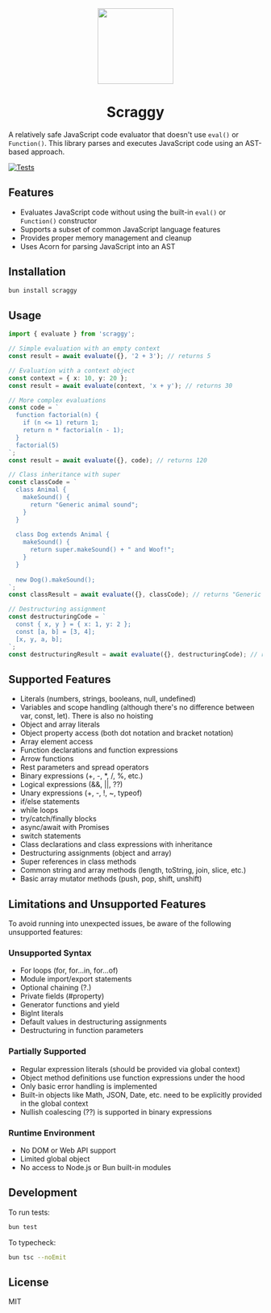 <div align="center">
<img width="150" src="https://raw.githubusercontent.com/alii/scraggy/refs/heads/main/scraggy.png" />
<h1>Scraggy</h1>
</div>

A relatively safe JavaScript code evaluator that doesn't use `eval()` or `Function()`. This library parses and executes JavaScript code using an AST-based approach.

[![Tests](https://github.com/alii/scraggy/actions/workflows/bun-test.yml/badge.svg)](https://github.com/alii/scraggy/actions/workflows/bun-test.yml)

## Features

- Evaluates JavaScript code without using the built-in `eval()` or `Function()` constructor
- Supports a subset of common JavaScript language features
- Provides proper memory management and cleanup
- Uses Acorn for parsing JavaScript into an AST

## Installation

```bash
bun install scraggy
```

## Usage

```typescript
import { evaluate } from 'scraggy';

// Simple evaluation with an empty context
const result = await evaluate({}, '2 + 3'); // returns 5

// Evaluation with a context object
const context = { x: 10, y: 20 };
const result = await evaluate(context, 'x + y'); // returns 30

// More complex evaluations
const code = `
  function factorial(n) {
    if (n <= 1) return 1;
    return n * factorial(n - 1);
  }
  factorial(5)
`;
const result = await evaluate({}, code); // returns 120

// Class inheritance with super
const classCode = `
  class Animal {
    makeSound() {
      return "Generic animal sound";
    }
  }
  
  class Dog extends Animal {
    makeSound() {
      return super.makeSound() + " and Woof!";
    }
  }
  
  new Dog().makeSound();
`;
const classResult = await evaluate({}, classCode); // returns "Generic animal sound and Woof!"

// Destructuring assignment
const destructuringCode = `
  const { x, y } = { x: 1, y: 2 };
  const [a, b] = [3, 4];
  [x, y, a, b];
`;
const destructuringResult = await evaluate({}, destructuringCode); // returns [1, 2, 3, 4]
```

## Supported Features

- Literals (numbers, strings, booleans, null, undefined)
- Variables and scope handling (although there's no difference between var, const, let). There is also no hoisting
- Object and array literals
- Object property access (both dot notation and bracket notation)
- Array element access
- Function declarations and function expressions
- Arrow functions
- Rest parameters and spread operators
- Binary expressions (+, -, \*, /, %, etc.)
- Logical expressions (&&, ||, ??)
- Unary expressions (+, -, !, ~, typeof)
- if/else statements
- while loops
- try/catch/finally blocks
- async/await with Promises
- switch statements
- Class declarations and class expressions with inheritance
- Destructuring assignments (object and array)
- Super references in class methods
- Common string and array methods (length, toString, join, slice, etc.)
- Basic array mutator methods (push, pop, shift, unshift)

## Limitations and Unsupported Features

To avoid running into unexpected issues, be aware of the following unsupported features:

### Unsupported Syntax

- For loops (for, for...in, for...of)
- Module import/export statements
- Optional chaining (?.)
- Private fields (#property)
- Generator functions and yield
- BigInt literals
- Default values in destructuring assignments
- Destructuring in function parameters

### Partially Supported

- Regular expression literals (should be provided via global context)
- Object method definitions use function expressions under the hood
- Only basic error handling is implemented
- Built-in objects like Math, JSON, Date, etc. need to be explicitly provided in the global context
- Nullish coalescing (??) is supported in binary expressions

### Runtime Environment

- No DOM or Web API support
- Limited global object
- No access to Node.js or Bun built-in modules

## Development

To run tests:

```bash
bun test
```

To typecheck:

```bash
bun tsc --noEmit
```

## License

MIT
